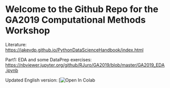 # Welcome to the Github Repo for the GA2019 Computational Methods Workshop

Literature:
https://jakevdp.github.io/PythonDataScienceHandbook/index.html

Part1: EDA and some DataPrep exercises:
https://nbviewer.jupyter.org/github/RJuro/GA2019/blob/master/GA2019_EDA.ipynb


Updated English version: [![Open In Colab](https://colab.research.google.com/github/RJuro/GA2019/blob/master/GA2019_EDA.ipynb#&offline=true&sandboxMode=true)

